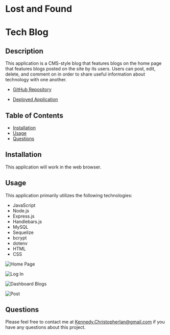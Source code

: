 # Lost and Found

# Tech Blog

## Description

This application is a CMS-style blog that features blogs on the home page that features blogs posted on the site by its users. Users can post, edit, delete, and comment on in order to share useful information about technology with one another. 

* [GitHub Repository](https://github.com/cikennedy/project-2)

* [Deployed Application](https://peaceful-scrubland-23571.herokuapp.com/)

## Table of Contents

* [Installation](#installation)
* [Usage](#usage)
* [Questions](#questions)

## Installation

This application will work in the web browser.  

## Usage 

This application primarily utilizes the following technologies: 

* JavaScript
* Node.js
* Express.js
* Handlebars.js
* MySQL
* Sequelize 
* bcrypt 
* dotenv
* HTML
* CSS


![Home Page]()

![Log In]()

![Dashboard Blogs]()

![Post]()


## Questions

Please feel free to contact me at [Kennedy.ChristopherIan@gmail.com](mailto:kennedy.christopherian@gmail.com) if you have any questions about this project. 